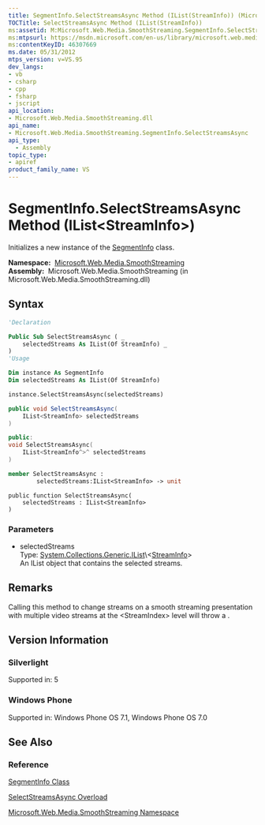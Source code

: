 ```yaml
---
title: SegmentInfo.SelectStreamsAsync Method (IList(StreamInfo)) (Microsoft.Web.Media.SmoothStreaming)
TOCTitle: SelectStreamsAsync Method (IList(StreamInfo))
ms:assetid: M:Microsoft.Web.Media.SmoothStreaming.SegmentInfo.SelectStreamsAsync(System.Collections.Generic.IList{Microsoft.Web.Media.SmoothStreaming.StreamInfo})
ms:mtpsurl: https://msdn.microsoft.com/en-us/library/microsoft.web.media.smoothstreaming.segmentinfo.selectstreamsasync(v=VS.95)
ms:contentKeyID: 46307669
ms.date: 05/31/2012
mtps_version: v=VS.95
dev_langs:
- vb
- csharp
- cpp
- fsharp
- jscript
api_location:
- Microsoft.Web.Media.SmoothStreaming.dll
api_name:
- Microsoft.Web.Media.SmoothStreaming.SegmentInfo.SelectStreamsAsync
api_type:
  - Assembly
topic_type:
- apiref
product_family_name: VS
---
```


# SegmentInfo.SelectStreamsAsync Method (IList\<StreamInfo\>)

Initializes a new instance of the [SegmentInfo](segmentinfo-class-microsoft-web-media-smoothstreaming_1.md) class.

**Namespace:**  [Microsoft.Web.Media.SmoothStreaming](microsoft-web-media-smoothstreaming-namespace_1.md)  
**Assembly:**  Microsoft.Web.Media.SmoothStreaming (in Microsoft.Web.Media.SmoothStreaming.dll)

## Syntax

```vb
'Declaration

Public Sub SelectStreamsAsync ( _
    selectedStreams As IList(Of StreamInfo) _
)
'Usage

Dim instance As SegmentInfo
Dim selectedStreams As IList(Of StreamInfo)

instance.SelectStreamsAsync(selectedStreams)
```

```csharp
public void SelectStreamsAsync(
    IList<StreamInfo> selectedStreams
)
```

```cpp
public:
void SelectStreamsAsync(
    IList<StreamInfo^>^ selectedStreams
)
```

``` fsharp
member SelectStreamsAsync : 
        selectedStreams:IList<StreamInfo> -> unit 
```

```jscript
public function SelectStreamsAsync(
    selectedStreams : IList<StreamInfo>
)
```

### Parameters

  - selectedStreams  
    Type: [System.Collections.Generic.IList](https://msdn.microsoft.com/library/5y536ey6\(v=vs.95\))\<[StreamInfo](streaminfo-class-microsoft-web-media-smoothstreaming_1.md)\>  
    An IList object that contains the selected streams.

## Remarks

Calling this method to change streams on a smooth streaming presentation with multiple video streams at the \<StreamIndex\> level will throw a .

## Version Information

### Silverlight

Supported in: 5  

### Windows Phone

Supported in: Windows Phone OS 7.1, Windows Phone OS 7.0  

## See Also

### Reference

[SegmentInfo Class](segmentinfo-class-microsoft-web-media-smoothstreaming_1.md)

[SelectStreamsAsync Overload](segmentinfo-selectstreamsasync-method-microsoft-web-media-smoothstreaming_1.md)

[Microsoft.Web.Media.SmoothStreaming Namespace](microsoft-web-media-smoothstreaming-namespace_1.md)

